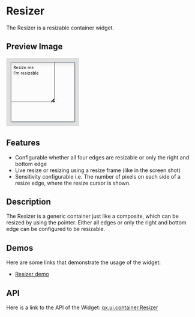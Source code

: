 Resizer
=======

The Resizer is a resizable container widget.

Preview Image
-------------

![widget/resizer.jpg](resizer.jpg)

Features
--------

-   Configurable whether all four edges are resizable or only the right and bottom edge
-   Live resize or resizing using a resize frame (like in the screen shot)
-   Sensitivity configurable i.e. The number of pixels on each side of a resize edge, where the resize cursor is shown.

Description
-----------

The Resizer is a generic container just like a composite, which can be resized by using the pointer. Either all edges or only the right and bottom edge can be configured to be resizable.

Demos
-----

Here are some links that demonstrate the usage of the widget:

-   [Resizer demo](http://www.qooxdoo.org/devel/demobrowser/#widget~Resizer.html)

API
---

Here is a link to the API of the Widget:
[qx.ui.container.Resizer](http://www.qooxdoo.org/devel/api/index.html#qx.ui.container.Resizer)
